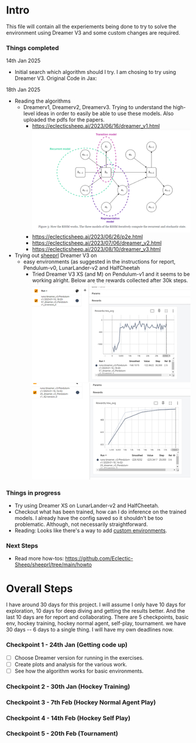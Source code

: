 # Intro
This file will contain all the experiements being done to try to solve the environment using Dreamer V3 and some custom changes are required.

### Things completed

14th Jan 2025
* Initial search which algorithm should I try. I am chosing to try using Dreamer V3. Original Code in Jax:

18th Jan 2025
* Reading the algorithms
  * Dreamerv1, Dreamerv2, Dreamerv3. Trying to understand the high-level ideas in order to easily be able to use these models. Also uploaded the pdfs for the papers.
    * https://eclecticsheep.ai/2023/06/16/dreamer_v1.html
      ![high-level-idea-of-recurrent-state-space-model](image.png)
    * https://eclecticsheep.ai/2023/06/26/p2e.html
    * https://eclecticsheep.ai/2023/07/06/dreamer_v2.html
    * https://eclecticsheep.ai/2023/08/10/dreamer_v3.html
* Trying out [sheeprl](https://github.com/Eclectic-Sheep/sheeprl) Dreamer V3 on
  * easy environments (as suggested in the instructions for report, Pendulum-v0, LunarLander-v2 and HalfCheetah
    * Tried Dreamer V3 XS (and M) on Pendulum-v1 and it seems to be working alright. Below are the rewards collected after 30k steps.
    ![alt text](image-1.png)
    ![alt text](image-2.png)

### Things in progress

  * Try using Dreamer XS on LunarLander-v2 and HalfCheetah.
  * Checkout what has been trained, how can I do inference on the trained models. I already have the config saved so it shouldn't be too problematic. Although, not necessarily straightforward.
  * Reading: Looks like there's a way to add [custom environments](https://github.com/Eclectic-Sheep/sheeprl/blob/main/howto/add_environment.md).

### Next Steps
* Read more how-tos: https://github.com/Eclectic-Sheep/sheeprl/tree/main/howto

# Overall Steps

I have around 30 days for this project. I will assume I only have 10 days for exploration, 10 days for deep diving and getting the results better. And the last 10 days are for report and collaborating. There are 5 checkpoints, basic env, hockey training, hockey normal agent, self-play, tournament. we have 30 days -- 6 days to a single thing. I will have my own deadlines now.

### Checkpoint 1 - 24th Jan (Getting code up)
* [ ] Choose Dreamer version for running in the exercises.
* [ ] Create plots and analysis for the various work.
* [ ] See how the algorithm works for basic environments.

### Checkpoint 2 - 30th Jan (Hockey Training)


### Checkpoint 3 - 7th Feb (Hockey Normal Agent Play)


### Checkpoint 4 - 14th Feb (Hockey Self Play)


### Checkpoint 5 - 20th Feb (Tournament)
